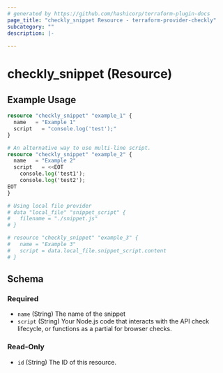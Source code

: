 ```yaml
---
# generated by https://github.com/hashicorp/terraform-plugin-docs
page_title: "checkly_snippet Resource - terraform-provider-checkly"
subcategory: ""
description: |-
  
---
```


# checkly_snippet (Resource)



## Example Usage

```terraform
resource "checkly_snippet" "example_1" {
  name   = "Example 1"
  script   = "console.log('test');"
}

# An alternative way to use multi-line script.
resource "checkly_snippet" "example_2" {
  name   = "Example 2"
  script   = <<EOT
    console.log('test1');
    console.log('test2');
EOT
}

# Using local file provider
# data "local_file" "snippet_script" {
#   filename = "./snippet.js"
# }

# resource "checkly_snippet" "example_3" {
#   name = "Example 3"
#   script = data.local_file.snippet_script.content
# }
```

<!-- schema generated by tfplugindocs -->
## Schema

### Required

- `name` (String) The name of the snippet
- `script` (String) Your Node.js code that interacts with the API check lifecycle, or functions as a partial for browser checks.

### Read-Only

- `id` (String) The ID of this resource.


